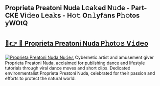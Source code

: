 ## Proprieta Preatoni Nuda L𝚎a𝚔ed N𝚞𝚍e - Part-CKE Vi𝚍𝚎o L𝚎a𝚔s - H𝚘𝚝 O𝚗𝚕yf𝚊ns P𝚑𝚘tos yWOtQ

# <h2><a href="http://kfcgbol.oniu.top/?m=Proprieta+Preatoni+Nuda">🔗👉 🔴 Proprieta Preatoni Nuda P𝚑ot𝚘𝚜 V𝚒d𝚎o</a></h2>

[![Proprieta Preatoni Nuda Nu𝚍e𝚜](https://i.imgur.com/0qMVB7G.gif)](http://kfcgbol.oniu.top/?m=Proprieta+Preatoni+Nuda)
Cybernetic artist and amusement giver Proprieta Preatoni Nuda, acclaimed for publishing dance and lifestyle tutorials through viral dance moves and short clips. Dedicated environmentalist Proprieta Preatoni Nuda, celebrated for their passion and efforts to protect the natural world.  
